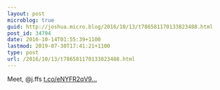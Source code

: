 ```yaml
---
layout: post
microblog: true
guid: http://joshua.micro.blog/2016/10/13/t786581170133823488.html
post_id: 34794
date: 2016-10-14T01:55:39+1100
lastmod: 2019-07-30T17:41:21+1100
type: post
url: /2016/10/13/t786581170133823488.html
---
```

Meet, @j.ffs [t.co/eNYFR2qV9...](https://t.co/eNYFR2qV9P)

